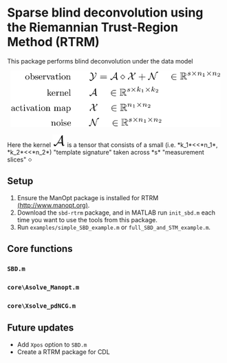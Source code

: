 # Sparse blind deconvolution using the Riemannian Trust-Region Method (RTRM)
This package performs blind deconvolution under the data model
<p align="center">
    <img src="./docs/math/model.png" alt="model" height="130"/>
</p>
Here the kernel <img src="./docs/math/mcA.png" height="30"/> is a tensor that consists of a small (i.e. *k_1*<<*n_1*, *k_2*<<*n_2*) "template signature" taken across *s* "measurement slices" <img src="./docs/math/diamond.png" height="10"/> 


## Setup
 1. Ensure the ManOpt package is installed for RTRM [(http://www.manopt.org)](http://www.manopt.org).
 2. Download the `sbd-rtrm` package, and in MATLAB run `init_sbd.m` each time you want to use the tools from this package.
 3. Run `examples/simple_SBD_example.m` or `full_SBD_and_STM_example.m`.

## Core functions
### `SBD.m`
### `core\Asolve_Manopt.m`
### `core\Xsolve_pdNCG.m`


## Future updates
 - Add `Xpos` option to `SBD.m`
 - Create a RTRM package for CDL